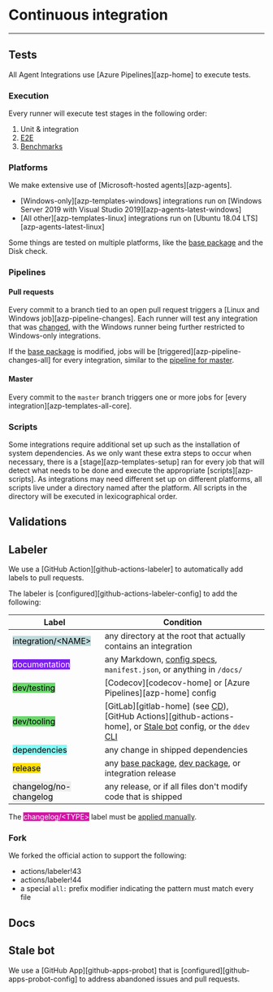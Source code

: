 # Continuous integration

-----

## Tests

All Agent Integrations use [Azure Pipelines][azp-home] to execute tests.

### Execution

Every runner will execute test stages in the following order:

1. Unit & integration
1. [E2E](../e2e.md#testing)
1. [Benchmarks](../ddev/test.md#benchmarks)

### Platforms

We make extensive use of [Microsoft-hosted agents][azp-agents].

- [Windows-only][azp-templates-windows] integrations run on [Windows Server 2019 with Visual Studio 2019][azp-agents-latest-windows]
- [All other][azp-templates-linux] integrations run on [Ubuntu 18.04 LTS][azp-agents-latest-linux]

Some things are tested on multiple platforms, like the [base package](../base/about.md) and the Disk check.

### Pipelines

#### Pull requests

Every commit to a branch tied to an open pull request triggers a [Linux and Windows job][azp-pipeline-changes]. Each
runner will test any integration that was [changed](../testing.md#detection), with the Windows runner being further
restricted to Windows-only integrations.

If the [base package](../base/about.md) is modified, jobs will be [triggered][azp-pipeline-changes-all] for every
integration, similar to the [pipeline for master](#master).

#### Master

Every commit to the `master` branch triggers one or more jobs for [every integration][azp-templates-all-core].

### Scripts

Some integrations require additional set up such as the installation of system dependencies. As we only want these
extra steps to occur when necessary, there is a [stage][azp-templates-setup] ran for every job that will detect what
needs to be done and execute the appropriate [scripts][azp-scripts]. As integrations may need different set up on
different platforms, all scripts live under a directory named after the platform. All scripts in the directory
will be executed in lexicographical order.

## Validations

## Labeler

We use a [GitHub Action][github-actions-labeler] to automatically add labels to pull requests.

The labeler is [configured][github-actions-labeler-config] to add the following:

| Label | Condition |
| --- | --- |
| <mark style="background-color: #bfdadc; color: #000000">integration/&lt;NAME&gt;</mark> | any directory at the root that actually contains an integration |
| <mark style="background-color: #7e1df4; color: #ffffff">documentation</mark> | any Markdown, [config specs](config_specs.md), `manifest.json`, or anything in `/docs/` |
| <mark style="background-color: #6ad86c; color: #000000">dev/testing</mark> | [Codecov][codecov-home] or [Azure Pipelines][azp-home] config |
| <mark style="background-color: #6ad86c; color: #000000">dev/tooling</mark> | [GitLab][gitlab-home] (see [CD](cd.md)), [GitHub Actions][github-actions-home], or [Stale bot](#stale-bot) config, or the `ddev` [CLI](../ddev/about.md#cli) |
| <mark style="background-color: #83fcf8; color: #000000">dependencies</mark> | any change in shipped dependencies |
| <mark style="background-color: #FFDF00; color: #000000">release</mark> | any [base package](../base/about.md), [dev package](../ddev/about.md), or integration release |
| <mark style="background-color: #eeeeee; color: #000000">changelog/no-changelog</mark> | any release, or if all files don't modify code that is shipped |

The <mark style="background-color: #d613a8; color: #ffffff">changelog/&lt;TYPE&gt;</mark> label must be [applied manually](../guidelines/pr.md#changelog-label).

### Fork

We forked the official action to support the following:

- actions/labeler!43
- actions/labeler!44
- a special `all:` prefix modifier indicating the pattern must match every file

## Docs

## Stale bot

We use a [GitHub App][github-apps-probot] that is [configured][github-apps-probot-config] to address abandoned issues and pull requests.
